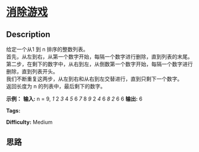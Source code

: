 # [消除游戏][title]

## Description

给定一个从1 到 n 排序的整数列表。  
首先，从左到右，从第一个数字开始，每隔一个数字进行删除，直到列表的末尾。  
第二步，在剩下的数字中，从右到左，从倒数第一个数字开始，每隔一个数字进行删除，直到列表开头。  
我们不断重复这两步，从左到右和从右到左交替进行，直到只剩下一个数字。  
返回长度为 n 的列表中，最后剩下的数字。

**示例：**
            **输入:**    n = 9,    _1_ 2 _3_ 4 _5_ 6 _7_ 8 _9_    2 _4_ 6 _8_    _2_ 6    6        **输出:**    6


**Tags:** 

**Difficulty:** Medium

## 思路

[title]: https://leetcode-cn.com/problems/elimination-game
